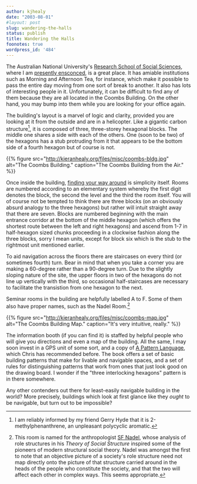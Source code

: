 ```yaml
---
author: kjhealy
date: "2003-08-01"
#layout: post
slug: wandering-the-halls
status: publish
title: Wandering the Halls
foonotes: true
wordpress_id: '484'
---
```


The Australian National University's [Research School of Social Sciences](http://rsss.anu.edu.au/), where I am [presently ensconced](http://socpol.anu.edu.au/), is a great place. It has amiable institutions such as Morning and Afternoon Tea, for instance, which make it possible to pass the entire day moving from one sort of break to another. It also has lots of interesting people in it. Unfortunately, it can be difficult to find any of them because they are all located in the Coombs Building. On the other hand, you may bump into them while you are looking for your office again.

The building's layout is a marvel of logic and clarity, provided you are looking at it from the outside and are in a helicopter. Like a gigantic carbon structure[^1], it is composed of three, three-storey hexagonal blocks. The middle one shares a side with each of the others. One (soon to be two) of the hexagons has a stub protruding from it that appears to be the bottom side of a fourth hexagon but of course is not.

{{% figure src="http://kieranhealy.org/files/misc/coombs-bldg.jpg" alt="The Coombs Building." caption="The Coombs Building from the Air." %}}


Once inside the building, [finding your way around](http://www.crookedtimber.org/archives/coombs-clip.html) is simplicity itself. Rooms are numbered according to an elementary system whereby the first digit denotes the block, the second the level and the third the room itself. You will of course not be tempted to think there are three blocks (on an obviously absurd analogy to the three hexagons) but rather will intuit straight away that there are seven. Blocks are numbered beginning with the main entrance corridor at the bottom of the middle hexagon (which offers the shortest route between the left and right hexagons) and ascend from 1-7 in half-hexagon sized chunks proceeding in a clockwise fashion along the three blocks, sorry I mean units, except for block six which is the stub to the rightmost unit mentioned earlier.

To aid navigation across the floors there are staircases on every third (or sometimes fourth) turn. Bear in mind that when you take a corner you are making a 60-degree rather than a 90-degree turn. Due to the slightly sloping nature of the site, the upper floors in two of the hexagons do not line up vertically with the third, so occasional half-staircases are necessary to facilitate the transistion from one hexagon to the next.

Seminar rooms in the building are helpfully labelled A to F. Some of them also have proper names, such as the Nadel Room.[^2]

{{% figure src="http://kieranhealy.org/files/misc/coombs-map.jpg" alt="The Coombs Building Map." caption="It's very intuitive, really." %}}


The information booth (if you can find it) is staffed by helpful people who will give you directions and even a map of the building. All the same, I may soon invest in a GPS unit of some sort, and a copy of [A Pattern Language](http://www.amazon.com/exec/obidos/ASIN/0195019199/kieranhealysw-20/ref=nosim/), which Chris has recommended before. The book offers a set of basic building patterns that make for livable and navigable spaces, and a set of rules for distinguishing patterns that work from ones that just look good on the drawing board. I wonder if the "three interlocking hexagons" pattern is in there somewhere.

Any other contenders out there for least-easily navigable building in the world? More precisely, buildings which look at first glance like they *ought* to be navigable, but turn out to be impossible?

[^1]: I am reliably informed by my friend Gerry Hyde that it is 2-methylphenanthrene, an unpleasant polycyclic aromatic. 

[^2]: This room is named for the anthropologist [SF Nadel](http://concise.britannica.com/ebc/article?eu=55991), whose analysis of role structures in his *Theory of Social Structure* inspired some of the pioneers of modern structural social theory. Nadel was amongst the first to note that an objective picture of a society's role structure need not map directly onto the picture of that structure carried around in the heads of the people who constitute the society, and that the two will affect each other in complex ways. This seems appropriate.
